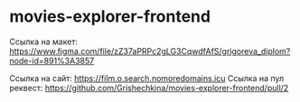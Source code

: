 # movies-explorer-frontend
Ссылка на макет: https://www.figma.com/file/zZ37aPRPc2gLG3CqwdfAfS/grigoreva_diplom?node-id=891%3A3857

Ссылка на сайт: https://film.o.search.nomoredomains.icu
Ссылка на пул реквест: https://github.com/Grishechkina/movies-explorer-frontend/pull/2
